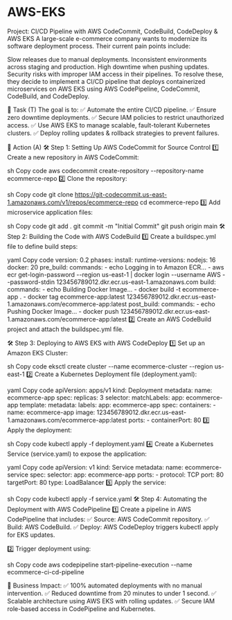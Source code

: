# AWS-EKS
Project: CI/CD Pipeline with AWS CodeCommit, CodeBuild, CodeDeploy &amp; AWS EKS
A large-scale e-commerce company wants to modernize its software deployment process.
Their current pain points include:

Slow releases due to manual deployments.
Inconsistent environments across staging and production.
High downtime when pushing updates.
Security risks with improper IAM access in their pipelines.
To resolve these, they decide to implement a CI/CD pipeline that deploys containerized microservices on AWS EKS using AWS CodePipeline, CodeCommit, CodeBuild, and CodeDeploy.

📌 Task (T)
The goal is to:
✅ Automate the entire CI/CD pipeline.
✅ Ensure zero downtime deployments.
✅ Secure IAM policies to restrict unauthorized access.
✅ Use AWS EKS to manage scalable, fault-tolerant Kubernetes clusters.
✅ Deploy rolling updates & rollback strategies to prevent failures.

📌 Action (A)
🛠 Step 1: Setting Up AWS CodeCommit for Source Control
1️⃣ Create a new repository in AWS CodeCommit:

sh
Copy code
aws codecommit create-repository --repository-name ecommerce-repo
2️⃣ Clone the repository:

sh
Copy code
git clone https://git-codecommit.us-east-1.amazonaws.com/v1/repos/ecommerce-repo
cd ecommerce-repo
3️⃣ Add microservice application files:

sh
Copy code
git add .
git commit -m "Initial Commit"
git push origin main
🛠 Step 2: Building the Code with AWS CodeBuild
1️⃣ Create a buildspec.yml file to define build steps:

yaml
Copy code
version: 0.2
phases:
  install:
    runtime-versions:
      nodejs: 16
      docker: 20
  pre_build:
    commands:
      - echo Logging in to Amazon ECR...
      - aws ecr get-login-password --region us-east-1 | docker login --username AWS --password-stdin 123456789012.dkr.ecr.us-east-1.amazonaws.com
  build:
    commands:
      - echo Building Docker Image...
      - docker build -t ecommerce-app .
      - docker tag ecommerce-app:latest 123456789012.dkr.ecr.us-east-1.amazonaws.com/ecommerce-app:latest
  post_build:
    commands:
      - echo Pushing Docker Image...
      - docker push 123456789012.dkr.ecr.us-east-1.amazonaws.com/ecommerce-app:latest
2️⃣ Create an AWS CodeBuild project and attach the buildspec.yml file.

🛠 Step 3: Deploying to AWS EKS with AWS CodeDeploy
1️⃣ Set up an Amazon EKS Cluster:

sh
Copy code
eksctl create cluster --name ecommerce-cluster --region us-east-1
2️⃣ Create a Kubernetes Deployment file (deployment.yaml):

yaml
Copy code
apiVersion: apps/v1
kind: Deployment
metadata:
  name: ecommerce-app
spec:
  replicas: 3
  selector:
    matchLabels:
      app: ecommerce-app
  template:
    metadata:
      labels:
        app: ecommerce-app
    spec:
      containers:
        - name: ecommerce-app
          image: 123456789012.dkr.ecr.us-east-1.amazonaws.com/ecommerce-app:latest
          ports:
            - containerPort: 80
3️⃣ Apply the deployment:

sh
Copy code
kubectl apply -f deployment.yaml
4️⃣ Create a Kubernetes Service (service.yaml) to expose the application:

yaml
Copy code
apiVersion: v1
kind: Service
metadata:
  name: ecommerce-service
spec:
  selector:
    app: ecommerce-app
  ports:
    - protocol: TCP
      port: 80
      targetPort: 80
  type: LoadBalancer
5️⃣ Apply the service:

sh
Copy code
kubectl apply -f service.yaml
🛠 Step 4: Automating the Deployment with AWS CodePipeline
1️⃣ Create a pipeline in AWS CodePipeline that includes:
✅ Source: AWS CodeCommit repository.
✅ Build: AWS CodeBuild.
✅ Deploy: AWS CodeDeploy triggers kubectl apply for EKS updates.

2️⃣ Trigger deployment using:

sh
Copy code
aws codepipeline start-pipeline-execution --name ecommerce-ci-cd-pipeline

🎯 Business Impact:
✅ 100% automated deployments with no manual intervention.
✅ Reduced downtime from 20 minutes to under 1 second.
✅ Scalable architecture using AWS EKS with rolling updates.
✅ Secure IAM role-based access in CodePipeline and Kubernetes.

